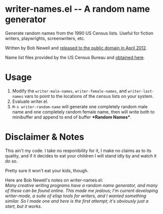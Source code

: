writer-names.el -- A random name generator
==========================================

Generate random names from the 1990 US Census lists. Useful for fiction writers, playwrights, screenwriters, etc.

Written by Bob Newell and
[released to the public domain in April 2012](http://lists.gnu.org/archive/html/gnu-emacs-sources/2012-04/msg00003.html).

Name list files provided by the US Census Bureau and [obtained here](http://www.census.gov/genealogy/names/names_files.html).

Usage
=====

1. Modify the ```writer-male-names```, ```writer-female-names```, and ```writer-last-names``` vars to point to the locations of the census
lists on your system.
2. Evaluate writer.el.
3. ```M-x writer-random-name``` will generate one completely random male name and one completely random female name,
then will write both to minibuffer and append to end of buffer **\*Random Names\***.


Disclaimer & Notes
==================

This ain't my code. I take no responibility for it, I make no claims as to its quality, and if it decides to eat your
children I will stand idly by and watch it do so.

Pretty sure it won't eat your kids, though.

Here are Bob Newell's notes on writer-names.el:  
*Many creative writing programs have a random name generator, and many of
these can be found online. This made me jealous; I'm current developing
writer-mode, a suite of elisp tools for writers, and I wanted something
similar. So I made one and here is the first attempt; it's obviously
just a start, but it works.*
